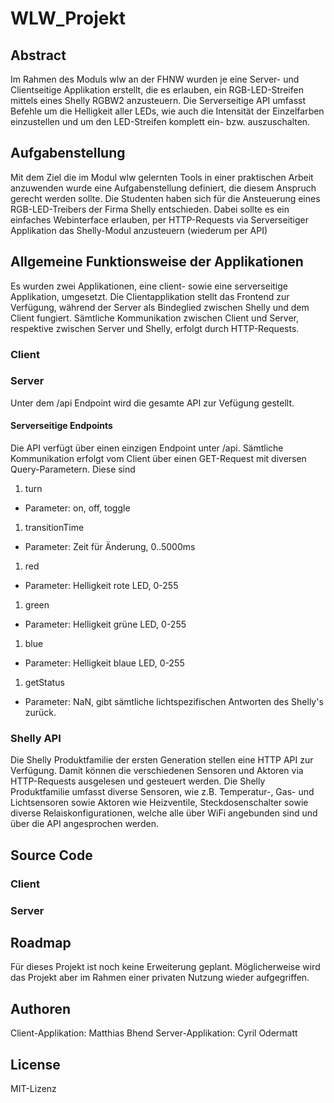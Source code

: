# WLW_Projekt

## Abstract
Im Rahmen des Moduls wlw an der FHNW wurden je eine Server- und Clientseitige Applikation erstellt, die es erlauben, ein RGB-LED-Streifen mittels eines Shelly RGBW2 anzusteuern. Die Serverseitige API umfasst Befehle um die Helligkeit aller LEDs, wie auch die Intensität der Einzelfarben einzustellen und um den LED-Streifen komplett ein- bzw. auszuschalten.

## Aufgabenstellung
Mit dem Ziel die im Modul wlw gelernten Tools in einer praktischen Arbeit anzuwenden wurde eine Aufgabenstellung definiert, die diesem Anspruch gerecht werden sollte. Die Studenten haben sich für die Ansteuerung eines RGB-LED-Treibers der Firma Shelly entschieden.
Dabei sollte es ein einfaches Webinterface erlauben, per HTTP-Requests via Serverseitiger Applikation das Shelly-Modul anzusteuern (wiederum per API)

## Allgemeine Funktionsweise der Applikationen
Es wurden zwei Applikationen, eine client- sowie eine serverseitige Applikation, umgesetzt. Die Clientapplikation stellt das Frontend zur Verfügung, während der Server als Bindeglied zwischen Shelly und dem Client fungiert. Sämtliche Kommunikation zwischen Client und Server, respektive zwischen Server und Shelly, erfolgt durch HTTP-Requests.

### Client


### Server
Unter dem /api Endpoint wird die gesamte API zur Vefügung gestellt.
#### Serverseitige Endpoints
Die API verfügt über einen einzigen Endpoint unter /api. Sämtliche Kommunikation erfolgt vom Client über einen GET-Request mit diversen Query-Parametern. Diese sind 
1. turn
- Parameter: on, off, toggle
1. transitionTime
- Parameter: Zeit für Änderung, 0..5000ms
1. red
- Parameter: Helligkeit rote LED, 0-255
1. green
- Parameter: Helligkeit grüne LED, 0-255
1. blue
- Parameter: Helligkeit blaue LED, 0-255
1. getStatus
- Parameter: NaN, gibt sämtliche lichtspezifischen Antworten des Shelly's zurück. 


### Shelly API
Die Shelly Produktfamilie der ersten Generation stellen eine HTTP API zur Verfügung. Damit können die verschiedenen Sensoren und Aktoren via HTTP-Requests ausgelesen und gesteuert werden. Die Shelly Produktfamilie umfasst diverse Sensoren, wie z.B. Temperatur-, Gas- und Lichtsensoren sowie Aktoren wie Heizventile, Steckdosenschalter sowie diverse Relaiskonfigurationen, welche alle über WiFi angebunden sind und über die API angesprochen werden. 



## Source Code

### Client

### Server

## Roadmap
Für dieses Projekt ist noch keine Erweiterung geplant. Möglicherweise wird das Projekt aber im Rahmen einer privaten Nutzung wieder aufgegriffen.

## Authoren
Client-Applikation: Matthias Bhend
Server-Applikation: Cyril Odermatt

## License
MIT-Lizenz

